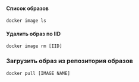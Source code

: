 #### Список образов
```docker image ls```

#### Удалить образ по IID
```docker image rm [IID]```

### Загрузить образ из репозитория образов
```docker pull [IMAGE NAME]```